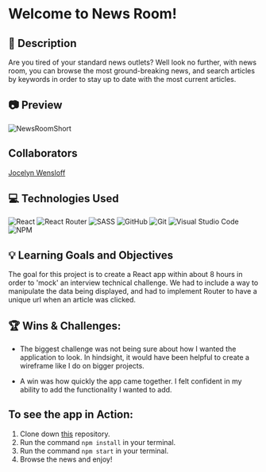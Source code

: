 # Welcome to News Room!
## 📝 Description
Are you tired of your standard news outlets? Well look no further, with news room, you can browse the most ground-breaking news, and search articles by keywords in order to stay up to date with the most current articles. 

## 📷 Preview

![NewsRoomShort](https://media.giphy.com/media/v1.Y2lkPTc5MGI3NjExZzFxZXI4azcza2hkODFlMHYzODBzZmxsaWp0dDEzdHZiaTFzemR1ZSZlcD12MV9pbnRlcm5hbF9naWZfYnlfaWQmY3Q9Zw/DkDsrYCJM7pfHSrEUF/giphy.gif)

## Collaborators

[Jocelyn Wensloff](https://github.com/Jwensloff) 

## 💻 Technologies Used
![React](https://img.shields.io/badge/React-20232A?style=for-the-badge&logo=react&logoColor=61DAFB)
![React Router](https://img.shields.io/badge/React_Router-CA4245?style=for-the-badge&logo=react-router&logoColor=white)
![SASS](https://img.shields.io/badge/Sass-CC6699?style=for-the-badge&logo=sass&logoColor=white)
![GitHub](https://img.shields.io/badge/github-%23121011.svg?style=for-the-badge&logo=github&logoColor=white)
![Git](https://img.shields.io/badge/git-%23F05033.svg?style=for-the-badge&logo=git&logoColor=white)
![Visual Studio Code](https://img.shields.io/badge/Visual%20Studio%20Code-0078d7.svg?style=for-the-badge&logo=visual-studio-code&logoColor=white)
![NPM](https://img.shields.io/badge/NPM-%23CB3837.svg?style=for-the-badge&logo=npm&logoColor=white)

## 💡 Learning Goals and Objectives
The goal for this project is to create a React app within about 8 hours in order to 'mock' an interview technical challenge. We had to include a way to manipulate the data being displayed, and had to implement Router to have a unique url when an article was clicked. 

## 🏆 Wins & Challenges: 
- The biggest challenge was not being sure about how I wanted the application to look. In hindsight, it would have been helpful to create a wireframe like I do on bigger projects. 

- A win was how quickly the app came together. I felt confident in my ability to add the functionality I wanted to add. 

## To see the app in Action: 

1. Clone down [this](https://github.com/Jwensloff/news-room) repository. 
2. Run the command `npm install` in your terminal. 
3. Run the command `npm start` in your terminal.
4. Browse the news and enjoy! 
